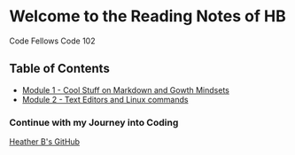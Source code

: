 # Welcome to the Reading Notes of HB
Code Fellows Code 102

## Table of Contents
- [Module 1 - Cool Stuff on Markdown and Gowth Mindsets](module1.md)
- [Module 2 - Text Editors and Linux commands](module2.md)





### Continue with my Journey into Coding
[Heather B's GitHub](https://github.com/vbchomp)




